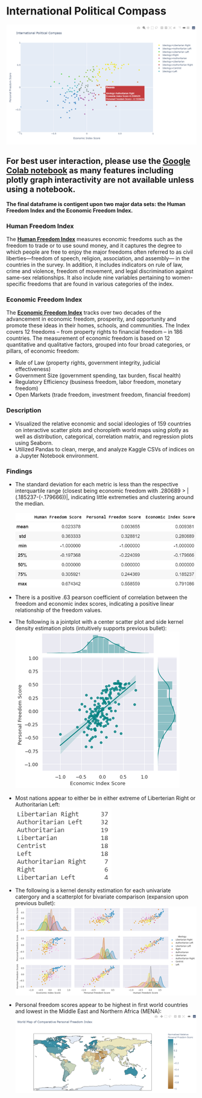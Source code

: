 # International Political Compass
![CompassImage](https://github.com/aidanandrucyk/GlobalPoliticalCompass/blob/master/img/International%20Political%20Compass.png)

## For best user interaction, please use the [**Google Colab notebook**](https://colab.research.google.com/drive/1XhuR6I9JEl7EBBPQm05sesLyyV_8NyMp?usp=sharing) as many features including plotly graph interactivity are not available unless using a notebook. 

**The final dataframe is contigent upon two major data sets: the Human Freedom Index and the Economic Freedom Index.**

### Human Freedom Index
The [**Human Freedom Index**](https://www.cato.org/human-freedom-index-new) measures economic freedoms such as the freedom to trade or to use sound money, and it captures the degree to which people are free to enjoy the major freedoms often referred to as civil liberties—freedom of speech, religion, association, and assembly— in the countries in the survey. In addition, it includes indicators on rule of law, crime and violence, freedom of movement, and legal discrimination against same-sex relationships. It also include nine variables pertaining to women-specific freedoms that are found in various categories of the index.

### Economic Freedom Index
The [**Economic Freedom Index**](https://www.heritage.org/index/?version=318) tracks over two decades of the advancement in economic freedom, prosperity, and opportunity and promote these ideas in their homes, schools, and communities. The Index covers 12 freedoms – from property rights to financial freedom – in 186 countries. The measurement of economic freedom is based on 12 quantitative and qualitative factors, grouped into four broad categories, or pillars, of economic freedom:
* Rule of Law (property rights, government integrity, judicial effectiveness)
* Government Size (government spending, tax burden, fiscal health)
* Regulatory Efficiency (business freedom, labor freedom, monetary freedom)
* Open Markets (trade freedom, investment freedom, financial freedom)


### Description
* Visualized the relative economic and social ideologies of 159 countries on interactive scatter plots and choropleth world maps using plotly as well as distribution, categorical, correlation matrix, and regression plots using Seaborn.
* Utilized Pandas to clean, merge, and analyze Kaggle CSVs of indices on a Jupyter Notebook environment.

### Findings
* The standard deviation for each metric is less than the respective interquartile range (closest being economic freedom with .280689 > |(.185237-(-.179666))|, indicating little extremeties and clustering around the median.<br/>  
![describe_table](https://github.com/aidanandrucyk/GlobalPoliticalCompass/blob/master/img/breakdown.png)

* There is a positive .63 pearson coefficient of correlation between the freedom and economic index scores, indicating a positive linear relationship of the freedom values.<br/>
* The following is a jointplot with a center scatter plot and side kernel density estimation plots (intuitively supports previous bullet):<br/>
![RegressionJointPlot](https://github.com/aidanandrucyk/GlobalPoliticalCompass/blob/master/img/regressionjointplot.png)

* Most nations appear to either be in either extreme of Liberterian Right or Authoritarian Left:<br/>
![describe_ideology](https://github.com/aidanandrucyk/GlobalPoliticalCompass/blob/master/img/ideology.png)

* The following is a kernel density estimation for each univariate catergory and a scatterplot for bivariate comparison (expansion upon previous bullet):<br/>
![Pairplot](https://github.com/aidanandrucyk/GlobalPoliticalCompass/blob/master/img/pairgrid.png)

* Personal freedom scores appear to be highest in first world countries and lowest in the Middle East and Northern Africa (MENA):<br/>
![EconomicWorldMapImage](https://github.com/aidanandrucyk/GlobalPoliticalCompass/blob/master/img/personal_freedom_plotly_map.png)
